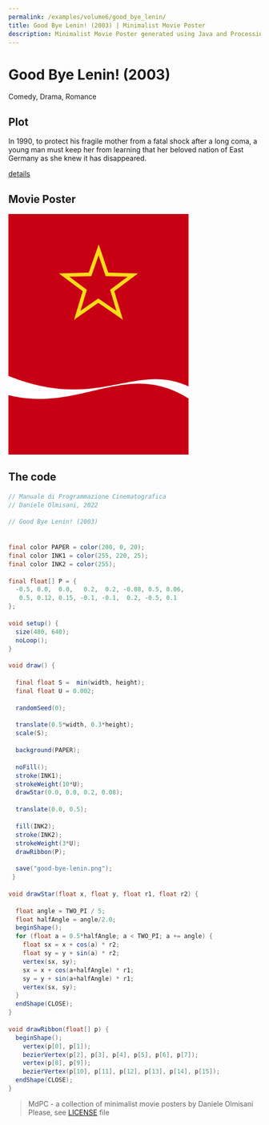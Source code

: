 ```yaml
---
permalink: /examples/volume6/good_bye_lenin/
title: Good Bye Lenin! (2003) | Minimalist Movie Poster
description: Minimalist Movie Poster generated using Java and Processing.
---
```


# Good Bye Lenin! (2003)

Comedy, Drama, Romance

## Plot
In 1990, to protect his fragile mother from a fatal shock after a long coma, a young man must keep her from learning that her beloved nation of East Germany as she knew it has disappeared.

[details](https://www.imdb.com/title/tt0301357/)

## Movie Poster
<img src="good-bye-lenin.png"  width="360px" title="Good Bye Lenin!">


## The code
```java
// Manuale di Programmazione Cinematografica
// Daniele Olmisani, 2022

// Good Bye Lenin! (2003)


final color PAPER = color(200, 0, 20);
final color INK1 = color(255, 220, 25);
final color INK2 = color(255);

final float[] P = {
  -0.5, 0.0,  0.0,   0.2,  0.2, -0.08, 0.5, 0.06,
   0.5, 0.12, 0.15, -0.1, -0.1,  0.2, -0.5, 0.1
};

void setup() {
  size(480, 640);
  noLoop();
}

void draw() {
  
  final float S =  min(width, height);
  final float U = 0.002;
  
  randomSeed(0);
  
  translate(0.5*width, 0.3*height);
  scale(S);
  
  background(PAPER);
  
  noFill();
  stroke(INK1);
  strokeWeight(10*U);
  drawStar(0.0, 0.0, 0.2, 0.08);
  
  translate(0.0, 0.5);
  
  fill(INK2);
  stroke(INK2);
  strokeWeight(3*U);
  drawRibbon(P);

  save("good-bye-lenin.png");
 }

void drawStar(float x, float y, float r1, float r2) {
  
  float angle = TWO_PI / 5;
  float halfAngle = angle/2.0;
  beginShape();
  for (float a = 0.5*halfAngle; a < TWO_PI; a += angle) {
    float sx = x + cos(a) * r2;
    float sy = y + sin(a) * r2;
    vertex(sx, sy);
    sx = x + cos(a+halfAngle) * r1;
    sy = y + sin(a+halfAngle) * r1;
    vertex(sx, sy);
  }
  endShape(CLOSE);
}

void drawRibbon(float[] p) {
  beginShape();
    vertex(p[0], p[1]);
    bezierVertex(p[2], p[3], p[4], p[5], p[6], p[7]);
    vertex(p[8], p[9]);
    bezierVertex(p[10], p[11], p[12], p[13], p[14], p[15]);  
  endShape(CLOSE);
}

```

> MdPC - a collection of minimalist movie posters
> by Daniele Olmisani
> Please, see [LICENSE](../../../LICENSE) file
